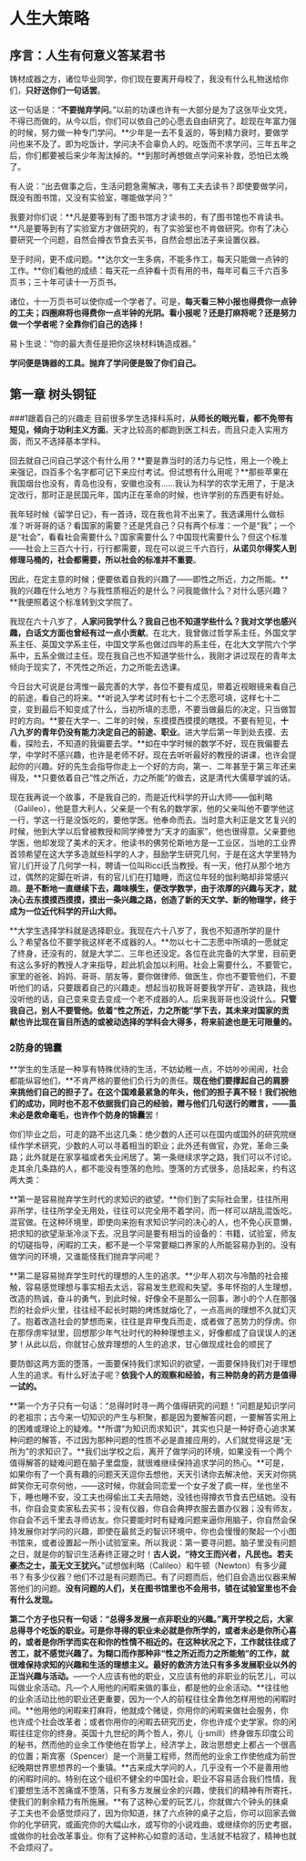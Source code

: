 # 人生大策略

## 序言：人生有何意义答某君书

铸材成器之方，诸位毕业同学，你们现在要离开母校了，我没有什么礼物送给你们，**只好送你们一句话罢**。

这一句话是：“**不要抛弃学问**。”以前的功课也许有一大部分是为了这张毕业文凭，不得已而做的，从今以后，你们可以依自己的心愿去自由研究了。趁现在年富力强的时候，努力做一种专门学问。**少年是一去不复返的，等到精力衰时，要做学问也来不及了。即为吃饭计，学问决不会辜负人的。吃饭而不求学问，三年五年之后，你们都要被后来少年淘汰掉的。**到那时再想做点学问来补救，恐怕已太晚了。

有人说：“出去做事之后，生活问题急需解决，哪有工夫去读书？即使要做学问，既没有图书馆，又没有实验室，哪能做学问？”

我要对你们说：**凡是要等到有了图书馆方才读书的，有了图书馆也不肯读书。**凡是要等到有了实验室方才做研究的，有了实验室也不肯做研究。你有了决心要研究一个问题，自然会撙衣节食去买书，自然会想出法子来设置仪器。

至于时间，更不成问题。**达尔文一生多病，不能多作工，每天只能做一点钟的工作。**你们看他的成绩：每天花一点钟看十页有用的书，每年可看三千六百多页书；三十年可读十一万页书。

诸位，十一万页书可以使你成一个学者了。可是，**每天看三种小报也得费你一点钟的工夫；四圈麻将也得费你一点半钟的光阴。看小报呢？还是打麻将呢？还是努力做一个学者呢？全靠你们自己的选择！**

易卜生说：“你的最大责任是把你这块材料铸造成器。”

**学问便是铸器的工具。抛弃了学问便是毁了你们自己。**


## 第一章 树头铜钲


###1跟着自己的兴趣走
目前很多学生选择科系时，**从师长的眼光看，都不免带有短见，倾向于功利主义方面**。天才比较高的都跑到医工科去，而且只走入实用方面，而又不选择基本学科。

回去就自己问自己学这个有什么用？**要是靠当时的活力与记性，用上一个晚上来强记，四百多个名字都可记下来应付考试。但试想有什么用呢？**那些苹果在我国烟台也没有，青岛也没有，安徽也没有……我认为科学的农学无用了，于是决定改行，那时正是民国元年，国内正在革命的时候，也许学别的东西更有好处。


我年轻时候《留学日记》，有一首诗，现在我也背不出来了。我选课用什么做标准？听哥哥的话？看国家的需要？还是凭自己？只有两个标准：一个是“我”；一个是“社会”，看看社会需要什么？国家需要什么？中国现代需要什么？但这个标准——社会上三百六十行，行行都需要，现在可以说三千六百行，**从诺贝尔得奖人到修理马桶的，社会都需要，所以社会的标准并不重要**。

因此，在定主意的时候；便要依着自我的兴趣了——即性之所近，力之所能。**我的兴趣在什么地方？与我性质相近的是什么？问我能做什么？对什么感兴趣？**我便照着这个标准转到文学院了。

我现在六十八岁了，**人家问我学什么？我自己也不知道学些什么？我对文学也感兴趣，白话文方面也曾经有过一点小贡献**。在北大，我曾做过哲学系主任，外国文学系主任、英国文学系主任，中国文学系也做过四年的系主任，在北大文学院六个学系中，五系全做过主任。现在我自己也不知道学些什么，我刚才讲过现在的青年太倾向于现实了，不凭性之所近，力之所能去选课。


今日台大可说是台湾惟一最完善的大学，各位不要有成见，带着近视眼镜来看自己的前途，看自己的将来。**听说入学考试时有七十二个志愿可填，这样七十二变，变到最后不知变成了什么，当初所填的志愿，不要当做最后的决定，只当做暂时的方向。**要在大学一、二年的时候，东摸摸西摸摸的瞎摸。不要有短见，**十八九岁的青年仍没有能力决定自己的前途、职业**。进大学后第一年到处去摸、去看，探险去，不知道的我偏要去学。**如在中学时候的数学不好，现在我偏要去学，中学时不感兴趣，也许是老师不好。现在去听听最好的教授的讲课，也许会提起你的兴趣。好的先生会指导你走上一个好的方向，第一、二年甚至于第三年还来得及，**只要依着自己“性之所近，力之所能”的做去，这是清代大儒章学诚的话。

现在我再说一个故事，不是我自己的，而是近代科学的开山大师——伽利略（Galileo），他是意大利人，父亲是一个有名的数学家，他的父亲叫他不要学他这一行，学这一行是没饭吃的，要他学医。他奉命而去。当时意大利正是文艺复兴的时候，他到大学以后曾被教授和同学捧誉为“天才的画家”，他也很得意。父亲要他学医，他却发现了美术的天才。他读书的佛劳伦斯地方是一工业区，当地的工业界首领希望在这大学多造就些科学的人才，鼓励学生研究几何，于是在这大学里特为官儿们开设了几何学一科，聘请一位叫Ricci氏当教授。有一天，他打从那个地方过，偶然的定脚在听讲，有的官儿们在打瞌睡，而这位年轻的伽利略却非常感兴趣。**是不断地一直继续下去，趣味横生，便改学数学，由于浓厚的兴趣与天才，就决心去东摸摸西摸摸，摸出一条兴趣之路，创造了新的天文学、新的物理学，终于成为一位近代科学的开山大师。**

**大学生选择学科就是选择职业。我现在六十八岁了，我也不知道所学的是什么？希望各位不要学我这样老不成器的人。**勿以七十二志愿中所填的一愿就定了终身，还没有的，就是大学二、三年也还没定。各位在此完备的大学里，目前更有这么多好的教授人才来指导，趁此机会加以利用。社会上需要什么，不要管它，家里的爸爸、妈妈、哥哥、朋友等，要你做律师、做医生，你也不要管他们，不要听他们的话，只要跟着自己的兴趣走。想起当初我哥哥要我学开矿、造铁路，我也没听他的话，自己变来变去变成一个老不成器的人。后来我哥哥也没说什么。**只管我自己，别人不要管他。依着“性之所近，力之所能”学下去，其未来对国家的贡献也许比现在盲目所选的或被动选择的学科会大得多，将来前途也是无可限量的。**


### 2防身的锦囊

**学生的生活是一种享有特殊优待的生活，不妨幼稚一点，不妨吵吵闹闹，社会都能纵容他们，**不肯严格的要他们负行为的责任。**现在他们要撑起自己的肩膀来挑他们自己的担子了。**在这个国难最紧急的年头，他们的担子真不轻！我们祝他们的成功，同时也不忍不依据我们自己的经验，赠与他们几句送行的赠言，——虽未必是救命毫毛，也许作个**防身的锦囊**罢！

你们毕业之后，可走的路不出这几条：绝少数的人还可以在国内或国外的研究院继续作学术研究，少数的人可以寻着相当的职业；此外还有做官，办党，革命三条路；此外就是在家享福或者失业闲居了。第一条继续求学之路，我们可以不讨论。走其余几条路的人，都不能没有堕落的危险。堕落的方式很多，总括起来，约有这两大类：

**第一是容易抛弃学生时代的求知识的欲望。**你们到了实际社会里，往往所用非所学，往往所学全无用处，往往可以完全用不着学问，而一样可以胡乱混饭吃，混官做。在这种环境里，即使向来抱有求知识学问的决心的人，也不免心灰意懒，把求知的欲望渐渐冷淡下去。况且学问是要有相当的设备的：书籍，试验室，师友的切磋指导，闲暇的工夫，都不是一个平常要糊口养家的人所能容易办到的。没有做学问的环境，又谁能怪我们抛弃学问呢？

**第二是容易抛弃学生时代的理想的人生的追求。**少年人初次与冷酷的社会接触，容易感觉理想与事实相去太远，容易发生悲观和失望。多年怀抱的人生理想，改造的热诚，奋斗的勇气，到此时候，好像全不是那么一回事，渺小的个人在那强烈的社会炉火里，往往经不起长时期的烤炼就熔化了，一点高尚的理想不久就幻灭了。抱着改造社会的梦想而来，往往是弃甲曳兵而走，或者做了恶势力的俘虏。你在那俘虏牢狱里，回想那少年气壮时代的种种理想主义，好像都成了自误误人的迷梦！从此以后，你就甘心放弃理想的人生的追求，甘心做现成社会的顺民了


要防御这两方面的堕落，一面要保持我们求知识的欲望，一面要保持我们对于理想人生的追求。有什么好法子呢？**依我个人的观察和经验，有三种防身的药方是值得一试的。**

**第一个方子只有一句话：“总得时时寻一两个值得研究的问题！”问题是知识学问的老祖宗；古今来一切知识的产生与积聚，都是因为要解答问题，一要解答实用上的困难或理论上的疑难。**所谓“为知识而求知识”，其实也只是一种好奇心追求某种问题的解答，不过因为那种问题的性质不必是直接应用的，人们就觉得这是“无所为”的求知识了。**我们出学校之后，离开了做学问的环境，如果没有一个两个值得解答的疑难问题在脑子里盘旋，就很难继续保持追求学问的热心。**可是，如果你有了一个真有趣的问题天天逗你去想他，天天引诱你去解决他，天天对你挑衅笑你无可奈何他，——这时候，你就会同恋爱一个女子发了疯一样，坐也坐不下，睡也睡不安，没工夫也得偷出工夫去陪她，没钱也得撙衣节食去巴结她。没有书，你自会变卖家私去买书；没有仪器，你自会典押衣服去置办仪器；没有师友，你自会不远千里去寻师访友。你只要能时时有疑难问题来逼你用脑子，你自然会保持发展你对学问的兴趣，即使在最贫乏的智识环境中，你也会慢慢的聚起一个小图书馆来，或者设置起一所小试验室来。所以我说：第一要寻问题。脑子里没有问题之日，就是你的智识生活寿终正寝之时！**古人说，“待文王而兴者，凡民也。若夫豪杰之士，虽无文王犹兴。**”试想伽利略（Calileo）和牛顿（Newton）有多少藏书？有多少仪器？他们不过是有问题而已。有了问题而后，他们自会造出仪器来解答他们的问题。**没有问题的人们，关在图书馆里也不会用书，锁在试验室里也不会有什么发现。**

**第二个方子也只有一句话：“总得多发展一点非职业的兴趣。”离开学校之后，大家总得寻个吃饭的职业。可是你寻得的职业未必就是你所学的，或者未必是你所心喜的，或者是你所学而实在和你的性情不相近的。在这种状况之下，工作就往往成了苦工，就不感觉兴趣了。为糊口而作那种非“性之所近而力之所能勉”的工作，就很难保持求知的兴趣和生活的理想主义。最好的救济方法只有多多发展职业以外的正当兴趣与活动。**—一个人应该有他的职业，又应该有他的非职业的玩艺儿，可以叫做业余活动。凡—个人用他的闲暇来做的事业，都是他的业余活动。**往往他的业余活动比他的职业还更重要，因为一个人的前程往往全靠他怎样用他的闲暇时间。**他用他的闲暇来打麻将，他就成个赌徒，你用你的闲暇来做社会服务，你也许成个社会改革者；或者你用你的闲暇去研究历史，你也许成个史学家。你的闲暇往往定你的终身。英国十九世纪的两个哲人，弥儿（j·smill）终身做东印度公司的秘书，然而他的业余工作使他在哲学上，经济学上，政治思想史上都占一个很高的位置；斯宾塞（Spencer）是一个测量工程师，然而他的业余工作使他成为前世纪晚期世界思想界的一个重镇。**古来成大学问的人，几乎没有一个不是善用他的闲暇时间的。特别在这个组织不健全的中国社会，职业不容易适合我们性情，我们要想生活不苦痛或不堕落，只有多方发展业余的兴趣，使我们的精神有所寄托，使我们的剩余精力有所施展。**有了这种心爱的玩艺儿，你就做六个钟头的抹桌子工夫也不会感觉烦闷了，因为你知道，抹了六点钟的桌子之后，你可以回家去做你的化学研究，或画完你的大幅山水，或写你的小说戏曲，或继续你的历史考据，或做你的社会改革事业。你有了这种称心如意的活动，生活就不枯寂了，精神也就不会烦闷了。



























































































































































